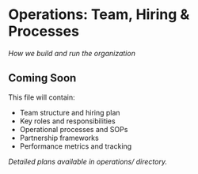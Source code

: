 # Operations: Team, Hiring & Processes

*How we build and run the organization*

## Coming Soon

This file will contain:
- Team structure and hiring plan
- Key roles and responsibilities  
- Operational processes and SOPs
- Partnership frameworks
- Performance metrics and tracking

*Detailed plans available in operations/ directory.*
